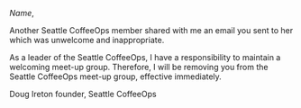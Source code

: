 _Name_,

Another Seattle CoffeeOps member shared with me an email you sent to her which was unwelcome and inappropriate.

As a leader of the Seattle CoffeeOps, I have a responsibility to maintain a welcoming meet-up group.
Therefore, I will be removing you from the Seattle CoffeeOps meet-up group, effective immediately.

Doug Ireton
founder, Seattle CoffeeOps
